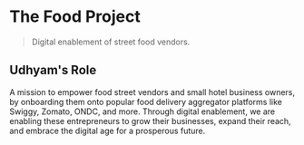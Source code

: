 # The Food Project
> Digital enablement of street food vendors.

## Udhyam's Role
A mission to empower food street vendors and small hotel business owners, by onboarding them onto popular food delivery aggregator platforms like Swiggy, Zomato, ONDC, and more. Through digital enablement, we are enabling these entrepreneurs to grow their businesses, expand their reach, and embrace the digital age for a prosperous future.
